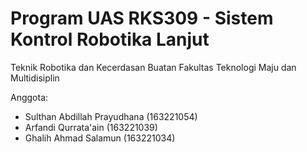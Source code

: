 # Program UAS RKS309 - Sistem Kontrol Robotika Lanjut

Teknik Robotika dan Kecerdasan Buatan
Fakultas Teknologi Maju dan Multidisiplin

Anggota: 
- Sulthan Abdillah Prayudhana (163221054)
- Arfandi Qurrata'ain (163221039)
- Ghalih Ahmad Salamun (163221034)
